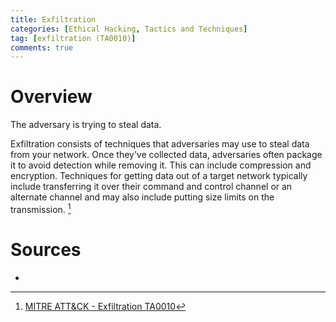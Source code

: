 ```yaml
---
title: Exfiltration
categories: [Ethical Hacking, Tactics and Techniques]
tag: [exfiltration (TA0010)]
comments: true
---
```


# Overview

The adversary is trying to steal data.

Exfiltration consists of techniques that adversaries may use to steal data from your network. Once they’ve collected data, adversaries often package it to avoid detection while removing it. This can include compression and encryption. Techniques for getting data out of a target network typically include transferring it over their command and control channel or an alternate channel and may also include putting size limits on the transmission. [^1]

# Sources
- [^1]: [MITRE ATT&CK - Exfiltration TA0010](https://attack.mitre.org/tactics/TA0010/)